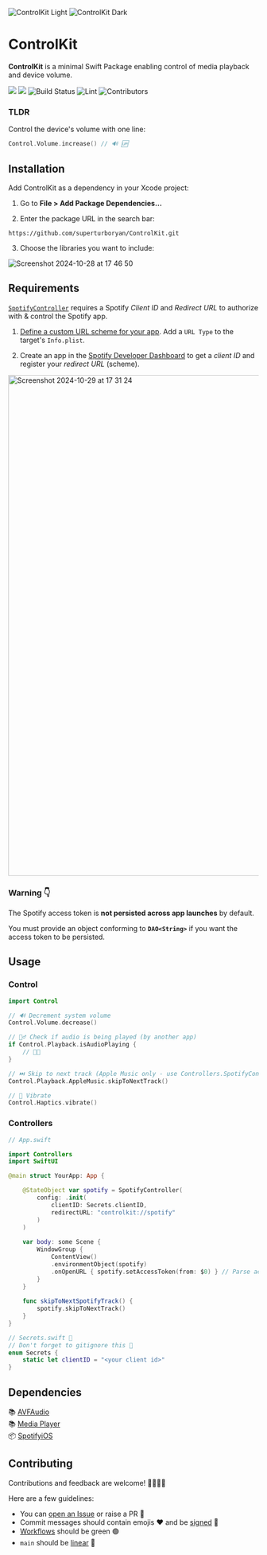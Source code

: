 ![ControlKit Light](https://github.com/user-attachments/assets/11ad00d7-a200-46bc-bc99-4b214131dfe7#gh-light-mode-only)
![ControlKit Dark](https://github.com/user-attachments/assets/b0d1fa79-4b56-4fd1-bb5b-4a25c9e3254c#gh-dark-mode-only)

# ControlKit

**ControlKit** is a minimal Swift Package enabling control of media playback and device volume.  

[![](https://img.shields.io/endpoint?url=https%3A%2F%2Fswiftpackageindex.com%2Fapi%2Fpackages%2Fsuperturboryan%2FControlKit%2Fbadge%3Ftype%3Dplatforms)](https://swiftpackageindex.com/superturboryan/ControlKit) [![](https://img.shields.io/endpoint?url=https%3A%2F%2Fswiftpackageindex.com%2Fapi%2Fpackages%2Fsuperturboryan%2FControlKit%2Fbadge%3Ftype%3Dswift-versions)](https://swiftpackageindex.com/superturboryan/ControlKit) ![Build Status](https://github.com/superturboryan/ControlKit/workflows/%F0%9F%A7%A9%20Build%20Package/badge.svg) ![Lint](https://github.com/superturboryan/ControlKit/workflows/%F0%9F%A7%B9%20Lint/badge.svg) ![Contributors](https://img.shields.io/github/contributors/superturboryan/ci-playground)

### TLDR 

Control the device's volume with one line:  

```swift
Control.Volume.increase() // 🔊 🆙
```

## Installation

Add ControlKit as a dependency in your Xcode project:

1. Go to **File > Add Package Dependencies…**  

2. Enter the package URL in the search bar:  

```
https://github.com/superturboryan/ControlKit.git
```  

3. Choose the libraries you want to include:  
  
![Screenshot 2024-10-28 at 17 46 50](https://github.com/user-attachments/assets/48e0a678-fd75-4056-9754-867a11b87d67)

## Requirements

[`SpotifyController`](Sources/Controllers/SpotifyController.swift) requires a Spotify _Client ID_ 
and _Redirect URL_ to authorize with & control the Spotify app.  

1. [Define a custom URL scheme for your app](https://developer.apple.com/documentation/xcode/defining-a-custom-url-scheme-for-your-app). 
Add a `URL Type` to the target's `Info.plist`.

2. Create an app in the [Spotify Developer Dashboard](https://developer.spotify.com/dashboard) 
to get a _client ID_ and register your _redirect URL_ (scheme).

<img width="1007" alt="Screenshot 2024-10-29 at 17 31 24" src="https://github.com/user-attachments/assets/895c8092-4a9d-4526-9f85-5da7b868fbc1">

### Warning 👇

The Spotify access token is **not persisted across app launches** by default. 

You must provide an object conforming to **`DAO<String>`** if you want the access token to be persisted.

## Usage

### Control

```swift
import Control

// 🔊 Decrement system volume
Control.Volume.decrease()

// 🕵️‍♂️ Check if audio is being played (by another app)
if Control.Playback.isAudioPlaying { 
    // 💃🕺 
}

// ⏭️ Skip to next track (Apple Music only - use Controllers.SpotifyController for Spotify 💚)
Control.Playback.AppleMusic.skipToNextTrack()

// 🫨 Vibrate
Control.Haptics.vibrate()
```

### Controllers

```swift
// App.swift

import Controllers
import SwiftUI

@main struct YourApp: App {

    @StateObject var spotify = SpotifyController(
        config: .init(
            clientID: Secrets.clientID,
            redirectURL: "controlkit://spotify"
        )
    )
    
    var body: some Scene {
        WindowGroup {
            ContentView()
            .environmentObject(spotify)
            .onOpenURL { spotify.setAccessToken(from: $0) } // Parse access token from URL
        }
    }
    
    func skipToNextSpotifyTrack() {
        spotify.skipToNextTrack()
    }
}

// Secrets.swift 🔐
// Don't forget to gitignore this 🙈
enum Secrets {
    static let clientID = "<your client id>"
}
```

## Dependencies

📚 [AVFAudio](https://developer.apple.com/documentation/avfaudio)  
📚 [Media Player](https://developer.apple.com/documentation/mediaplayer/)    
📦 [SpotifyiOS](https://github.com/spotify/ios-sdk)  

## Contributing

Contributions and feedback are welcome! 🧑‍💻👩‍💻  

Here are a few guidelines:

- You can [open an Issue](https://github.com/superturboryan/ControlKit/issues/new) or raise a PR 🤝
- Commit messages should contain emojis ❤️ and be [signed](https://docs.github.com/en/authentication/managing-commit-signature-verification/signing-commits) 🔏
- [Workflows](https://github.com/superturboryan/ControlKit/actions) should be green 🟢
- `main` should be [linear](https://stackoverflow.com/questions/20348629/what-are-the-advantages-of-keeping-linear-history-in-git) 🎋 
